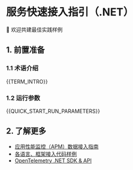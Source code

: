 # 服务快速接入指引（.NET）

👏 欢迎共建最佳实践样例

## 1. 前置准备

### 1.1 术语介绍

{{TERM_INTRO}}

### 1.2 运行参数

{{QUICK_START_RUN_PARAMETERS}}


## 2. 了解更多

* <a href="{{APM_ACCESS_URL}}" target="_blank">应用性能监控（APM）数据接入指南</a>
* <a href="{{ECOSYSTEM_REPOSITORY_URL}}" target="_blank">各语言、框架接入代码样例</a>
* <a href="https://opentelemetry.io/zh/docs/languages/net/" target="_blank">OpenTelemetry .NET SDK & API</a>
